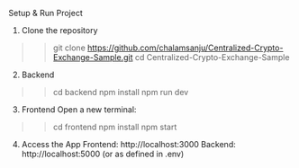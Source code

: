 Setup & Run Project
1. Clone the repository
  >> git clone https://github.com/chalamsanju/Centralized-Crypto-Exchange-Sample.git
  >> cd Centralized-Crypto-Exchange-Sample
2. Backend
  >> cd backend
  >> npm install
  >> npm run dev
3. Frontend
Open a new terminal:
  >> cd frontend
  >> npm install
  >> npm start
4. Access the App
Frontend: http://localhost:3000
Backend: http://localhost:5000 (or as defined in .env)



